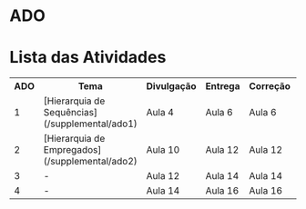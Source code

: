<!SLIDE section center>
# ADO

<!SLIDE section>
# Lista das Atividades

<table>
  <tr><th>ADO</th><th>Tema</th><th>Divulgação</th><th>Entrega</th><th>Correção</th><th>Notas</th></tr>
  <tr>
    <td>1</td>
    <td>[Hierarquia de Sequências](/supplemental/ado1)</td>
    <td>Aula 4</td>
    <td>Aula 6</td>
    <td>Aula 6</td>
    <td>-</td>
  </tr>
  <tr>
    <td>2</td>
    <td>[Hierarquia de Empregados](/supplemental/ado2)</td>
    <td>Aula 10</td>
    <td>Aula 12</td>
    <td>Aula 12</td>
    <td>-</td>
  </tr>
  <tr>
    <td>3</td>
    <td>-</td>
    <td>Aula 12</td>
    <td>Aula 14</td>
    <td>Aula 14</td>
    <td>-</td>
  </tr>
  <tr>
    <td>4</td>
    <td>-</td>
    <td>Aula 14</td>
    <td>Aula 16</td>
    <td>Aula 16</td>
    <td>-</td>
  </tr>
<table>
